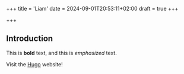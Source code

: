 +++
title = 'Liam'
date = 2024-09-01T20:53:11+02:00
draft = true
+++

+++
## Introduction

This is **bold** text, and this is *emphasized* text.

Visit the [Hugo](https://gohugo.io) website!

